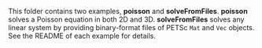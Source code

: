 This folder contains two examples, **poisson** and **solveFromFiles**.
**poisson** solves a Poisson equation in both 2D and 3D. **solveFromFiles**
solves any linear system by providing binary-format files of PETSc `Mat` and
`Vec` objects. See the README of each example for details.
